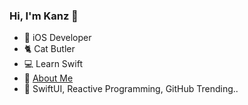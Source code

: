 ### Hi, I'm Kanz 👋

- 📱 iOS Developer
- 🐈 Cat Butler
- 💻 Learn Swift
- 🔗 [About Me](https://kanz.dev)
- 🧐 SwiftUI, Reactive Programming, GitHub Trending..
